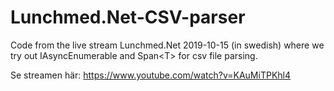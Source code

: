 # Lunchmed.Net-CSV-parser
Code from the live stream Lunchmed.Net 2019-10-15 (in swedish) where we try out IAsyncEnumerable and Span&lt;T> for csv file parsing.

Se streamen här: 
https://www.youtube.com/watch?v=KAuMiTPKhl4
